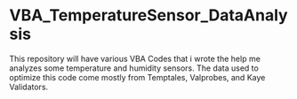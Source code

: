 # VBA_TemperatureSensor_DataAnalysis
This repository will have various VBA Codes that i wrote the help me analyzes some temperature and humidity sensors. The data used to optimize this code come mostly from Temptales, Valprobes, and Kaye Validators.
